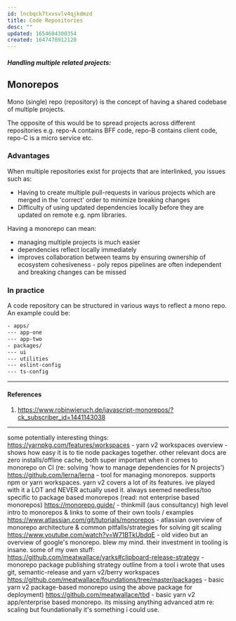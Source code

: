 ```yaml
---
id: lncbqck7txvsvlv4qjkdmzd
title: Code Repositories
desc: ""
updated: 1654604300354
created: 1647478912120
---
```



##### Handling multiple related projects:

## Monorepos

Mono (single) repo (repository) is the concept of having a shared codebase of multiple projects. 

The opposite of this would be to spread projects across different repositories e.g. repo-A contains BFF code, repo-B contains client code, repo-C is a micro service etc. 

### Advantages

When multiple repositories exist for projects that are interlinked, you issues such as:
- Having to create multiple pull-requests in various projects which are merged in the 'correct' order to minimize breaking changes
- Difficulty of using updated dependencies locally before they are updated on remote e.g. npm libraries.

Having a monorepo can mean:
- managing multiple projects is much easier
- dependencies reflect locally immediately
- improves collaboration between teams by ensuring ownership of ecosystem cohesiveness - poly repos pipelines are often independent and breaking changes can be missed

### In practice

A code repository can be structured in various ways to reflect a mono repo. An example could be:

```bash
- apps/
--- app-one
--- app-two
- packages/
--- ui
--- utilities
--- eslint-config
--- ts-config

```




----

#### References

1. https://www.robinwieruch.de/javascript-monorepos/?ck_subscriber_id=1441143038




-----------

some potentially interesting things:
https://yarnpkg.com/features/workspaces - yarn v2 workspaces overview - shows how easy it is to tie node packages together. other relevant docs are zero installs/offline cache, both super important when it comes to monorepo on CI (re: solving 'how to manage dependencies for N projects')
https://github.com/lerna/lerna - tool for managing monorepos. supports npm or yarn workspaces. yarn v2 covers a lot of its features. ive played with it a LOT and NEVER actually used it. always seemed needless/too specific to package based monorepos (read: not enterprise based monorepos)
https://monorepo.guide/ - thinkmill (aus consultancy) high level intro to monorepos & links to some of their own tools / examples
https://www.atlassian.com/git/tutorials/monorepos - atlassian overview of monorepo architecture & common pitfalls/strategies for solving git scaling
https://www.youtube.com/watch?v=W71BTkUbdqE - old video but an overview of google's monorepo. blew my mind. their investment in tooling is insane.
some of my own stuff:
https://github.com/meatwallace/yarks#clipboard-release-strategy - monorepo package publishing strategy outline from a tool i wrote that uses git, semantic-release and yarn v2/berry workspaces
https://github.com/meatwallace/foundations/tree/master/packages - basic yarn v2 package-based monorepo using the above package for deployment)
https://github.com/meatwallace/tbd - basic yarn v2 app/enterprise based monorepo. its missing anything advanced atm re: scaling but foundationally it's something i could use.
